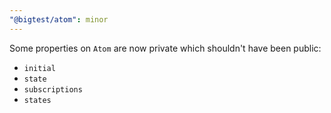 ```yaml
---
"@bigtest/atom": minor
---
```


Some properties on `Atom` are now private which shouldn't have been public:

- `initial`
- `state`
- `subscriptions`
- `states`
